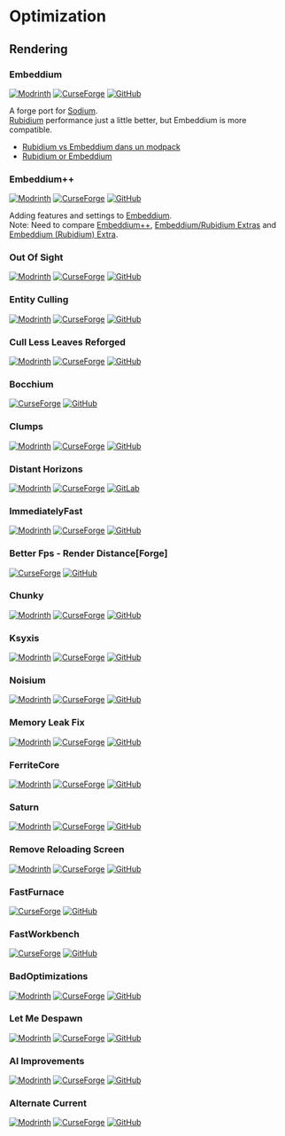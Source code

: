# Optimization  

## Rendering  

[embeddium-modrinth-badge]: https://img.shields.io/modrinth/dt/sk9rgfiA?style=for-the-badge&logo=modrinth&logoColor=fff&labelColor=00AF5C&color=000
[embeddium-modrinth]: https://modrinth.com/mod/embeddium
[embeddium-curseforge-badge]: https://img.shields.io/curseforge/dt/908741?style=for-the-badge&logo=curseforge&logoColor=fff&labelColor=F16436&color=000
[embeddium-curseforge]: https://www.curseforge.com/minecraft/mc-mods/embeddium
[embeddium-github-badge]: https://img.shields.io/github/stars/embeddedt/embeddium?style=for-the-badge&logo=github&labelColor=181717&color=000
[embeddium-github]: https://github.com/embeddedt/embeddium

### Embeddium  

  [![Modrinth][embeddium-modrinth-badge]][embeddium-modrinth]
  [![CurseForge][embeddium-curseforge-badge]][embeddium-curseforge]
  [![GitHub][embeddium-github-badge]][embeddium-github]

  A forge port for [Sodium](https://modrinth.com/mod/sodium).  
  [Rubidium](https://modrinth.com/mod/rubidium) performance just a little better, but Embeddium is more compatible.  

<!--  -->
- [Rubidium vs Embeddium dans un modpack](https://www.reddit.com/r/feedthebeast/comments/17qarg8/rubidium_vs_embeddium_in_a_modpack)
- [Rubidium or Embeddium](https://www.reddit.com/r/feedthebeast/comments/17of2gy/rubidium_or_embeddium)
<!--  -->

[embeddium++-modrinth-badge]: https://img.shields.io/modrinth/dt/yD9qW65f?style=for-the-badge&logo=modrinth&logoColor=fff&labelColor=00AF5C&color=000
[embeddium++-modrinth]: https://modrinth.com/mod/embeddium
[embeddium++-curseforge-badge]: https://img.shields.io/curseforge/dt/931925?style=for-the-badge&logo=curseforge&logoColor=fff&labelColor=F16436&color=000
[embeddium++-curseforge]: https://www.curseforge.com/minecraft/mc-mods/embeddium
[embeddium++-github-badge]: https://img.shields.io/github/stars/SrRapero720/EmbeddiumPlus?style=for-the-badge&logo=github&labelColor=181717&color=000
[embeddium++-github]: https://github.com/SrRapero720/EmbeddiumPlus

### Embeddium++  

  [![Modrinth][embeddium++-modrinth-badge]][embeddium++-modrinth]
  [![CurseForge][embeddium++-curseforge-badge]][embeddium++-curseforge]
  [![GitHub][embeddium++-github-badge]][embeddium++-github]

  Adding features and settings to [Embeddium][embeddium-modrinth].  
  Note: Need to compare [Embeddium++][embeddium++-modrinth],
  [Embeddium/Rubidium Extras](https://www.curseforge.com/minecraft/mc-mods/magnesium-extras)
  and [Embeddium (Rubidium) Extra](https://modrinth.com/mod/rubidium-extra).  

[out-of-sight_modrinth-badge]: https://img.shields.io/modrinth/dt/sjbXWxYV?style=for-the-badge&logo=modrinth&logoColor=fff&labelColor=00AF5C&color=000
[out-of-sight_modrinth]: https://modrinth.com/mod/out-of-sight
[out-of-sight_curseforge-badge]: https://img.shields.io/curseforge/dt/428199?style=for-the-badge&logo=curseforge&logoColor=fff&labelColor=F16436&color=000
[out-of-sight_curseforge]: https://www.curseforge.com/minecraft/mc-mods/out-of-sight
[out-of-sight_github-badge]: https://img.shields.io/github/stars/Corosauce/OutOfSight?style=for-the-badge&logo=github&labelColor=181717&color=000
[out-of-sight_github]: https://github.com/Corosauce/OutOfSight

### Out Of Sight  

  [![Modrinth][out-of-sight_modrinth-badge]][out-of-sight_modrinth]
  [![CurseForge][out-of-sight_curseforge-badge]][out-of-sight_curseforge]
  [![GitHub][out-of-sight_github-badge]][out-of-sight_github]

[entity-culling_modrinth-badge]: https://img.shields.io/modrinth/dt/NNAgCjsB?style=for-the-badge&logo=modrinth&logoColor=fff&labelColor=00AF5C&color=000
[entity-culling_modrinth]: https://modrinth.com/mod/entityculling
[entity-culling_curseforge-badge]: https://img.shields.io/curseforge/dt/448233?style=for-the-badge&logo=curseforge&logoColor=fff&labelColor=F16436&color=000
[entity-culling_curseforge]: https://www.curseforge.com/minecraft/mc-mods/entityculling
[entity-culling_github-badge]: https://img.shields.io/github/stars/tr7zw/EntityCulling?style=for-the-badge&logo=github&labelColor=181717&color=000
[entity-culling_github]: https://github.com/tr7zw/EntityCulling

### Entity Culling  

  [![Modrinth][entity-culling_modrinth-badge]][entity-culling_modrinth]
  [![CurseForge][entity-culling_curseforge-badge]][entity-culling_curseforge]
  [![GitHub][entity-culling_github-badge]][entity-culling_github]

[cull-less-leaves-reforged_modrinth-badge]: https://img.shields.io/modrinth/dt/qthuEuVy?style=for-the-badge&logo=modrinth&logoColor=fff&labelColor=00AF5C&color=000
[cull-less-leaves-reforged_modrinth]: https://modrinth.com/mod/cull-less-leaves-reforged
[cull-less-leaves-reforged_curseforge-badge]: https://img.shields.io/curseforge/dt/840788?style=for-the-badge&logo=curseforge&logoColor=fff&labelColor=F16436&color=000
[cull-less-leaves-reforged_curseforge]: https://www.curseforge.com/minecraft/mc-mods/culllessleaves-reforged
[cull-less-leaves-reforged_github-badge]: https://img.shields.io/github/stars/CCr4ft3r/CullLessLeavesReforged?style=for-the-badge&logo=github&labelColor=181717&color=000
[cull-less-leaves-reforged_github]: https://github.com/CCr4ft3r/CullLessLeavesReforged

### Cull Less Leaves Reforged  

  [![Modrinth][cull-less-leaves-reforged_modrinth-badge]][cull-less-leaves-reforged_modrinth]
  [![CurseForge][cull-less-leaves-reforged_curseforge-badge]][cull-less-leaves-reforged_curseforge]
  [![GitHub][cull-less-leaves-reforged_github-badge]][cull-less-leaves-reforged_github]

[bocchium_curseforge-badge]: https://img.shields.io/curseforge/dt/905450?style=for-the-badge&logo=curseforge&logoColor=fff&labelColor=F16436&color=000
[bocchium_curseforge]: https://www.curseforge.com/minecraft/mc-mods/bocchium
[bocchium_github-badge]: https://img.shields.io/github/stars/MCTeamPotato/Bocchium?style=for-the-badge&logo=github&labelColor=181717&color=000
[bocchium_github]: https://github.com/MCTeamPotato/Bocchium

### Bocchium  

  [![CurseForge][bocchium_curseforge-badge]][bocchium_curseforge]
  [![GitHub][bocchium_github-badge]][bocchium_github]

[clumps_modrinth-badge]: https://img.shields.io/modrinth/dt/Wnxd13zP?style=for-the-badge&logo=modrinth&logoColor=fff&labelColor=00AF5C&color=000
[clumps_modrinth]: https://modrinth.com/mod/clumps
[clumps_curseforge-badge]: https://img.shields.io/curseforge/dt/256717?style=for-the-badge&logo=curseforge&logoColor=fff&labelColor=F16436&color=000
[clumps_curseforge]: https://www.curseforge.com/minecraft/mc-mods/clumps
[clumps_github-badge]: https://img.shields.io/github/stars/jaredlll08/Clumps?style=for-the-badge&logo=github&labelColor=181717&color=000
[clumps_github]: https://github.com/jaredlll08/Clumps

### Clumps  

  [![Modrinth][clumps_modrinth-badge]][clumps_modrinth]
  [![CurseForge][clumps_curseforge-badge]][clumps_curseforge]
  [![GitHub][clumps_github-badge]][clumps_github]

[distant-horizons_modrinth-badge]: https://img.shields.io/modrinth/dt/uCdwusMi?style=for-the-badge&logo=modrinth&logoColor=fff&labelColor=00AF5C&color=000
[distant-horizons_modrinth]: https://modrinth.com/mod/distanthorizons
[distant-horizons_curseforge-badge]: https://img.shields.io/curseforge/dt/508933?style=for-the-badge&logo=curseforge&logoColor=fff&labelColor=F16436&color=000
[distant-horizons_curseforge]: https://www.curseforge.com/minecraft/mc-mods/distant-horizons
[distant-horizons_gitlab-badge]: https://img.shields.io/gitlab/stars/jeseibel%2Fdistant-horizons?style=for-the-badge&logo=gitlab&logoColor=white&labelColor=FC6D26&color=000
[distant-horizons_gitlab]: https://gitlab.com/jeseibel/distant-horizons

### Distant Horizons  

  [![Modrinth][distant-horizons_modrinth-badge]][distant-horizons_modrinth]
  [![CurseForge][distant-horizons_curseforge-badge]][distant-horizons_curseforge]
  [![GitLab][distant-horizons_gitlab-badge]][distant-horizons_gitlab]

[immediatelyfast_modrinth-badge]: https://img.shields.io/modrinth/dt/5ZwdcRci?style=for-the-badge&logo=modrinth&logoColor=fff&labelColor=00AF5C&color=000
[immediatelyfast_modrinth]: https://modrinth.com/mod/immediatelyfast
[immediatelyfast_curseforge-badge]: https://img.shields.io/curseforge/dt/686911?style=for-the-badge&logo=curseforge&logoColor=fff&labelColor=F16436&color=000
[immediatelyfast_curseforge]: https://www.curseforge.com/minecraft/mc-mods/immediatelyfast
[immediatelyfast_github-badge]: https://img.shields.io/github/stars/RaphiMC/ImmediatelyFast?style=for-the-badge&logo=github&labelColor=181717&color=000
[immediatelyfast_github]: https://github.com/RaphiMC/ImmediatelyFast

### ImmediatelyFast  

  [![Modrinth][immediatelyfast_modrinth-badge]][immediatelyfast_modrinth]
  [![CurseForge][immediatelyfast_curseforge-badge]][immediatelyfast_curseforge]
  [![GitHub][immediatelyfast_github-badge]][immediatelyfast_github]

[better-fps-render-distance_curseforge-badge]: https://img.shields.io/curseforge/dt/551520?style=for-the-badge&logo=curseforge&logoColor=fff&labelColor=F16436&color=000
[better-fps-render-distance_curseforge]: https://www.curseforge.com/minecraft/mc-mods/better-fps-render-distance
[better-fps-render-distance_github-badge]: https://img.shields.io/github/stars/someaddons/betterfpsdistances?style=for-the-badge&logo=github&labelColor=181717&color=000
[better-fps-render-distance_github]: https://github.com/someaddons/betterfpsdistances

### Better Fps - Render Distance[Forge]  

  [![CurseForge][better-fps-render-distance_curseforge-badge]][better-fps-render-distance_curseforge]
  [![GitHub][better-fps-render-distance_github-badge]][better-fps-render-distance_github]

[chunky_modrinth-badge]: https://img.shields.io/modrinth/dt/fALzjamp?style=for-the-badge&logo=modrinth&logoColor=fff&labelColor=00AF5C&color=000
[chunky_modrinth]: https://modrinth.com/plugin/chunky
[chunky_curseforge-badge]: https://img.shields.io/curseforge/dt/485681?style=for-the-badge&logo=curseforge&logoColor=fff&labelColor=F16436&color=000
[chunky_curseforge]: https://www.curseforge.com/minecraft/mc-mods/chunky-pregenerator-forge
[chunky_github-badge]: https://img.shields.io/github/stars/pop4959/Chunky?style=for-the-badge&logo=github&labelColor=181717&color=000
[chunky_github]: https://github.com/pop4959/Chunky

### Chunky  

  [![Modrinth][chunky_modrinth-badge]][chunky_modrinth]
  [![CurseForge][chunky_curseforge-badge]][chunky_curseforge]
  [![GitHub][chunky_github-badge]][chunky_github]

[ksyxis_modrinth-badge]: https://img.shields.io/modrinth/dt/2ecVyZ49?style=for-the-badge&logo=modrinth&logoColor=fff&labelColor=00AF5C&color=000
[ksyxis_modrinth]: https://modrinth.com/mod/ksyxis
[ksyxis_curseforge-badge]: https://img.shields.io/curseforge/dt/537533?style=for-the-badge&logo=curseforge&logoColor=fff&labelColor=F16436&color=000
[ksyxis_curseforge]: https://www.curseforge.com/minecraft/mc-mods/ksyxis
[ksyxis_github-badge]: https://img.shields.io/github/stars/VidTu/Ksyxis?style=for-the-badge&logo=github&labelColor=181717&color=000
[ksyxis_github]: https://github.com/VidTu/Ksyxis

### Ksyxis  

  [![Modrinth][ksyxis_modrinth-badge]][ksyxis_modrinth]
  [![CurseForge][ksyxis_curseforge-badge]][ksyxis_curseforge]
  [![GitHub][ksyxis_github-badge]][ksyxis_github]

[noisium_modrinth-badge]: https://img.shields.io/modrinth/dt/KuNKN7d2?style=for-the-badge&logo=modrinth&logoColor=fff&labelColor=00AF5C&color=000
[noisium_modrinth]: https://modrinth.com/mod/noisium
[noisium_curseforge-badge]: https://img.shields.io/curseforge/dt/930207?style=for-the-badge&logo=curseforge&logoColor=fff&labelColor=F16436&color=000
[noisium_curseforge]: https://www.curseforge.com/minecraft/mc-mods/noisium
[noisium_github-badge]: https://img.shields.io/github/stars/Steveplays28/noisium?style=for-the-badge&logo=github&labelColor=181717&color=000
[noisium_github]: https://github.com/Steveplays28/noisium

### Noisium  

  [![Modrinth][noisium_modrinth-badge]][noisium_modrinth]
  [![CurseForge][noisium_curseforge-badge]][noisium_curseforge]
  [![GitHub][noisium_github-badge]][noisium_github]

[memoryleakfix_modrinth-badge]: https://img.shields.io/modrinth/dt/NRjRiSSD?style=for-the-badge&logo=modrinth&logoColor=fff&labelColor=00AF5C&color=000
[memoryleakfix_modrinth]: https://modrinth.com/mod/memoryleakfix
[memoryleakfix_curseforge-badge]: https://img.shields.io/curseforge/dt/627566?style=for-the-badge&logo=curseforge&logoColor=fff&labelColor=F16436&color=000
[memoryleakfix_curseforge]: https://www.curseforge.com/minecraft/mc-mods/memoryleakfix
[memoryleakfix_github-badge]: https://img.shields.io/github/stars/fxmorin/memoryLeakFix?style=for-the-badge&logo=github&labelColor=181717&color=000
[memoryleakfix_github]: https://github.com/fxmorin/memoryLeakFix

### Memory Leak Fix  

  [![Modrinth][memoryleakfix_modrinth-badge]][memoryleakfix_modrinth]
  [![CurseForge][memoryleakfix_curseforge-badge]][memoryleakfix_curseforge]
  [![GitHub][memoryleakfix_github-badge]][memoryleakfix_github]

[ferrite-core_modrinth-badge]: https://img.shields.io/modrinth/dt/uXXizFIs?style=for-the-badge&logo=modrinth&logoColor=fff&labelColor=00AF5C&color=000
[ferrite-core_modrinth]: https://modrinth.com/mod/ferrite-core
[ferrite-core_curseforge-badge]: https://img.shields.io/curseforge/dt/429235?style=for-the-badge&logo=curseforge&logoColor=fff&labelColor=F16436&color=000
[ferrite-core_curseforge]: https://www.curseforge.com/minecraft/mc-mods/ferritecore
[ferrite-core_github-badge]: https://img.shields.io/github/stars/malte0811/FerriteCore?style=for-the-badge&logo=github&labelColor=181717&color=000
[ferrite-core_github]: https://github.com/malte0811/FerriteCore

### FerriteCore  

  [![Modrinth][ferrite-core_modrinth-badge]][ferrite-core_modrinth]
  [![CurseForge][ferrite-core_curseforge-badge]][ferrite-core_curseforge]
  [![GitHub][ferrite-core_github-badge]][ferrite-core_github]

[saturn_modrinth-badge]: https://img.shields.io/modrinth/dt/2eT495vq?style=for-the-badge&logo=modrinth&logoColor=fff&labelColor=00AF5C&color=000
[saturn_modrinth]: https://modrinth.com/mod/saturn
[saturn_curseforge-badge]: https://img.shields.io/curseforge/dt/670986?style=for-the-badge&logo=curseforge&logoColor=fff&labelColor=F16436&color=000
[saturn_curseforge]: https://www.curseforge.com/minecraft/mc-mods/saturn
[saturn_github-badge]: https://img.shields.io/github/stars/AbdElAziz333/Saturn?style=for-the-badge&logo=github&labelColor=181717&color=000
[saturn_github]: https://github.com/AbdElAziz333/Saturn

### Saturn  

  [![Modrinth][saturn_modrinth-badge]][saturn_modrinth]
  [![CurseForge][saturn_curseforge-badge]][saturn_curseforge]
  [![GitHub][saturn_github-badge]][saturn_github]

[remove-reloading-screen_modrinth-badge]: https://img.shields.io/modrinth/dt/ZP7xHXtw?style=for-the-badge&logo=modrinth&logoColor=fff&labelColor=00AF5C&color=000
[remove-reloading-screen_modrinth]: https://modrinth.com/mod/rrls
[remove-reloading-screen_curseforge-badge]: https://img.shields.io/curseforge/dt/833233?style=for-the-badge&logo=curseforge&logoColor=fff&labelColor=F16436&color=000
[remove-reloading-screen_curseforge]: https://www.curseforge.com/minecraft/mc-mods/rrls
[remove-reloading-screen_github-badge]: https://img.shields.io/github/stars/dima-dencep/rrls?style=for-the-badge&logo=github&labelColor=181717&color=000
[remove-reloading-screen_github]: https://github.com/dima-dencep/rrls

### Remove Reloading Screen  

  [![Modrinth][remove-reloading-screen_modrinth-badge]][remove-reloading-screen_modrinth]
  [![CurseForge][remove-reloading-screen_curseforge-badge]][remove-reloading-screen_curseforge]
  [![GitHub][remove-reloading-screen_github-badge]][remove-reloading-screen_github]

[fastfurnace_curseforge-badge]: https://img.shields.io/curseforge/dt/299540?style=for-the-badge&logo=curseforge&logoColor=fff&labelColor=F16436&color=000
[fastfurnace_curseforge]: https://www.curseforge.com/minecraft/mc-mods/fastfurnace
[fastfurnace_github-badge]: https://img.shields.io/github/starsShadows-of-Fire/FastFurnace?style=for-the-badge&logo=github&labelColor=181717&color=000
[fastfurnace_github]: https://github.com/Shadows-of-Fire/FastFurnace

### FastFurnace  

  [![CurseForge][fastfurnace_curseforge-badge]][fastfurnace_curseforge]
  [![GitHub][fastfurnace_github-badge]][fastfurnace_github]

[fastworkbench_curseforge-badge]: https://img.shields.io/curseforge/dt/288885?style=for-the-badge&logo=curseforge&logoColor=fff&labelColor=F16436&color=000
[fastworkbench_curseforge]: https://www.curseforge.com/minecraft/mc-mods/fastworkbench
[fastworkbench_github-badge]: https://img.shields.io/github/stars/Shadows-of-Fire/FastWorkbench?style=for-the-badge&logo=github&labelColor=181717&color=000
[fastworkbench_github]: https://github.com/Shadows-of-Fire/FastWorkbench

### FastWorkbench  

  [![CurseForge][fastworkbench_curseforge-badge]][fastworkbench_curseforge]
  [![GitHub][fastworkbench_github-badge]][fastworkbench_github]

[badoptimizations_modrinth-badge]: https://img.shields.io/modrinth/dt/g96Z4WVZ?style=for-the-badge&logo=modrinth&logoColor=fff&labelColor=00AF5C&color=000
[badoptimizations_modrinth]: https://modrinth.com/mod/badoptimizations
[badoptimizations_curseforge-badge]: https://img.shields.io/curseforge/dt/949555?style=for-the-badge&logo=curseforge&logoColor=fff&labelColor=F16436&color=000
[badoptimizations_curseforge]: https://www.curseforge.com/minecraft/mc-mods/badoptimizations
[badoptimizations_github-badge]: https://img.shields.io/github/stars/ItsThosea/BadOpitmizations?style=for-the-badge&logo=github&labelColor=181717&color=000
[badoptimizations_github]: https://github.com/ItsThosea/BadOpitmizations

### BadOptimizations  

  [![Modrinth][badoptimizations_modrinth-badge]][badoptimizations_modrinth]
  [![CurseForge][badoptimizations_curseforge-badge]][badoptimizations_curseforge]
  [![GitHub][badoptimizations_github-badge]][badoptimizations_github]

[let-me-despawn_modrinth-badge]: https://img.shields.io/modrinth/dt/vE2FN5qn?style=for-the-badge&logo=modrinth&logoColor=fff&labelColor=00AF5C&color=000
[let-me-despawn_modrinth]: https://modrinth.com/plugin/lmd
[let-me-despawn_curseforge-badge]: https://img.shields.io/curseforge/dt/663477?style=for-the-badge&logo=curseforge&logoColor=fff&labelColor=F16436&color=000
[let-me-despawn_curseforge]: https://www.curseforge.com/minecraft/mc-mods/let-me-despawn
[let-me-despawn_github-badge]: https://img.shields.io/github/stars/frikinjay/let-me-despawn?style=for-the-badge&logo=github&labelColor=181717&color=000
[let-me-despawn_github]: https://github.com/frikinjay/let-me-despawn

### Let Me Despawn  

  [![Modrinth][let-me-despawn_modrinth-badge]][let-me-despawn_modrinth]
  [![CurseForge][let-me-despawn_curseforge-badge]][let-me-despawn_curseforge]
  [![GitHub][let-me-despawn_github-badge]][let-me-despawn_github]

[ai-improvements_modrinth-badge]: https://img.shields.io/modrinth/dt/DSVgwcji?style=for-the-badge&logo=modrinth&logoColor=fff&labelColor=00AF5C&color=000
[ai-improvements_modrinth]: https://modrinth.com/mod/ai-improvements
[ai-improvements_curseforge-badge]: https://img.shields.io/curseforge/dt/233019?style=for-the-badge&logo=curseforge&logoColor=fff&labelColor=F16436&color=000
[ai-improvements_curseforge]: https://www.curseforge.com/minecraft/mc-mods/ai-improvements
[ai-improvements_github-badge]: https://img.shields.io/github/stars/BuiltBrokenModding/AI-Improvements?style=for-the-badge&logo=github&labelColor=181717&color=000
[ai-improvements_github]: https://github.comBuiltBrokenModding/AI-Improvements

### AI Improvements  

  [![Modrinth][ai-improvements_modrinth-badge]][ai-improvements_modrinth]
  [![CurseForge][ai-improvements_curseforge-badge]][ai-improvements_curseforge]
  [![GitHub][ai-improvements_github-badge]][ai-improvements_github]

[alternate-current_modrinth-badge]: https://img.shields.io/modrinth/dt/r0v8vy1s?style=for-the-badge&logo=modrinth&logoColor=fff&labelColor=00AF5C&color=000
[alternate-current_modrinth]: https://modrinth.com/mod/alternate-current
[alternate-current_curseforge-badge]: https://img.shields.io/curseforge/dt/548115?style=for-the-badge&logo=curseforge&logoColor=fff&labelColor=F16436&color=000
[alternate-current_curseforge]: https://www.curseforge.com/minecraft/mc-mods/alternate-current
[alternate-current_github-badge]: https://img.shields.io/github/stars/SpaceWalkerRS/alternate-current?style=for-the-badge&logo=github&labelColor=181717&color=000
[alternate-current_github]: https://github.com/SpaceWalkerRS/alternate-current

### Alternate Current  

  [![Modrinth][alternate-current_modrinth-badge]][alternate-current_modrinth]
  [![CurseForge][alternate-current_curseforge-badge]][alternate-current_curseforge]
  [![GitHub][alternate-current_github-badge]][alternate-current_github]
